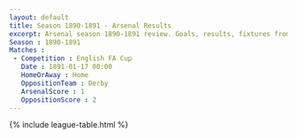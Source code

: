 ```yaml
---
layout: default
title: Season 1890-1891 - Arsenal Results 
excerpt: Arsenal season 1890-1891 review. Goals, results, fixtures from the 1890-1891 season on History of Arsenal Football Club
Season : 1890-1891
Matches :
 - Competition : English FA Cup
   Date : 1891-01-17 00:00
   HomeOrAway : Home
   OppositionTeam : Derby
   ArsenalScore : 1
   OppositionScore : 2
---
```



{% include league-table.html %}
